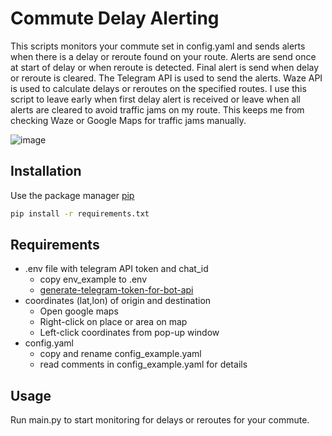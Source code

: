 # Commute Delay Alerting

This scripts monitors your commute set in config.yaml and sends alerts when there is a delay or reroute found on your
route. Alerts are send once at start of delay or when reroute is detected. Final alert is send when delay or reroute is 
cleared. The Telegram API is used to send the alerts. Waze API is used to calculate delays or reroutes on the specified 
routes. I use this script to leave early when first delay alert is received or leave when all alerts are cleared to avoid 
traffic jams on my route. This keeps me from checking Waze or Google Maps for traffic jams manually.

![image](https://user-images.githubusercontent.com/25078202/222750899-a88005ee-1777-453d-8c75-736f37d973b3.png)


## Installation

Use the package manager [pip](https://pip.pypa.io/en/stable/)

```bash
pip install -r requirements.txt
```

## Requirements

- .env file with telegram API token and chat_id 
  - copy env_example to .env
  - [generate-telegram-token-for-bot-api](https://medium.com/geekculture/generate-telegram-token-for-bot-api-d26faf9bf064)
- coordinates (lat,lon) of origin and destination
  - Open google maps
  - Right-click on place or area on map
  - Left-click coordinates from pop-up window
- config.yaml
  - copy and rename config_example.yaml
  - read comments in config_example.yaml for details
  
## Usage

Run main.py to start monitoring for delays or reroutes for your commute. 
